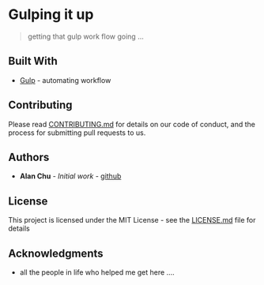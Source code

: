# Gulping it up
> getting that gulp work flow going ...

## Built With

* [Gulp](http://gulpjs.com/) - automating workflow

## Contributing

Please read [CONTRIBUTING.md](https://gist.github.com/PurpleBooth/b24679402957c63ec426) for details on our code of conduct, and the process for submitting pull requests to us.

## Authors

* **Alan Chu** - *Initial work* - [github](https://github.com/thechutrain)

## License

This project is licensed under the MIT License - see the [LICENSE.md](LICENSE.md) file for details

## Acknowledgments

* all the people in life who helped me get here ....
